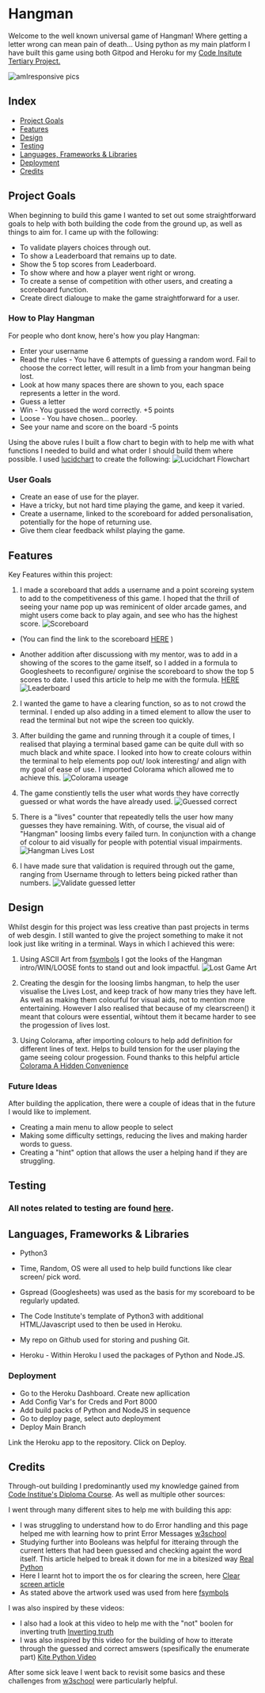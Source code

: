 # Hangman
Welcome to the well known universal game of Hangman! Where getting a letter wrong can mean pain of death...
Using python as my main platform I have built this game using both Gitpod and Heroku for my [Code Insitute Tertiary Project.](https://codeinstitute.net/full-stack-software-development-diploma/)

![amIresponsive pics](./documentation/design_pics/amIresponsive_preview_pic.png "Responsivness Pic")

## Index

* [Project Goals](#project-goals) 
* [Features](#features)
* [Design](#design)
* [Testing](#testing)
* [Languages, Frameworks & Libraries](#languages-frameworks--libraries)
* [Deployment](#deployment)
* [Credits](#credits)


## Project Goals
When beginning to build this game I wanted to set out some straightforward goals to help with both building the code from the ground up, as well as things to aim for. I came up with the following:

* To validate players choices through out.
* To show a Leaderboard that remains up to date.
* Show the 5 top scores from Leaderboard.
* To show where and how a player went right or wrong.
* To create a sense of competition with other users, and creating a scoreboard function.
* Create direct dialouge to make the game straightforward for a user.

### How to Play Hangman 
For people who dont know, here's how you play Hangman:
* Enter your username 
* Read the rules - You have 6 attempts of guessing a random word. Fail to choose the correct letter, will result in a limb from your hangman being lost. 
* Look at how many spaces there are shown to you, each space represents a letter in the word.
* Guess a letter
* Win - You gussed the word correctly. +5 points
* Loose - You have chosen... poorley.
* See your name and score on the board -5 points

Using the above rules I built a flow chart to begin with to help me with what functions I needed to build and what order I should build them where possible. I used [lucidchart](https://www.lucidchart.com/pages/) to create the following:
![Lucidchart Flowchart](./documentation/features/flowchart_hangman.png "Flowchart")

### User Goals
- Create an ease of use for the player.
- Have a tricky, but not hard time playing the game, and keep it varied.
- Create a username, linked to the scoreboard for added personalisation, potentially for the hope of returning use.
- Give them clear feedback whilst playing the game. 

## Features 
Key Features within this project:

1. I made a scoreboard that adds a username and a point scoreing system to add to the competitiveness of this game. I hoped that the thrill of seeing your name pop up was reminicent of older arcade games, and might users come back to play again, and see who has the highest score.
![Scoreboard](./documentation/scoreboard_pics/scoreboard_pics.png "Scoreboard")

* (You can find the link to the scoreboard [HERE](https://docs.google.com/spreadsheets/d/1JdvTA2fKHEM3F4te9Y1SV8tsfhz-ruJAHCrfvIhJldQ/edit?usp=sharing) )

* Another addition after discussiong with my mentor, was to add in a showing of the scores to the game itself, so I added in a formula to Googlesheets to reconfigure/ orginise the scoreboard to show the top 5 scores to date. I used this article to help me with the formula. [HERE](https://www.lido.app/tutorials/google-sheets-auto-sort#sort) 
![Leaderboard](./documentation/scoreboard_pics/leaderboard_pic.png "Leaderboard")

2. I wanted the game to have a clearing function, so as to not crowd the terminal. I ended up also adding in a timed element to allow the user to read the terminal but not wipe the screen too quickly. 

3. After building the game and running through it a couple of times, I realised that playing a terminal based game can be quite dull with so much black and white space. I looked into how to create colours within the terminal to help elements pop out/ look interesting/ and align with my goal of ease of use. I imported Colorama which allowed me to achieve this.
![Colorama useage](./documentation/features/colorama_useage.png "Colorama usage")

4. The game constiently tells the user what words they have correctly guessed or what words the have already used. 
![Guessed correct](./documentation/features/show_correct_guesses.png "Guessed correct")


5. There is a "lives" counter that repeatedly tells the user how many guesses they have remaining. With, of course, the visual aid of "Hangman" loosing limbs every failed turn. In conjunction with a change of colour to aid visually for people with potential visual impairments. 
![Hangman Lives Lost](./documentation/features/hangman_lives_lost.png "Lives Lost Hangman drawing")

6. I have made sure that validation is required through out the game, ranging from Username through to letters being picked rather than numbers.
![Validate guessed letter](./documentation/features/validate_guessed_letter.png "validate guessed letter")

## Design 
Whilst desgin for this project was less creative than past projects in terms of web desgin. I still wanted to give the project something to make it not look just like writing in a terminal. Ways in which I achieved this were:
1. Using ASCII Art from [fsymbols](https://fsymbols.com/text-art/) I got the looks of the Hangman intro/WIN/LOOSE fonts to stand out and look impactful. 
![Lost Game Art](./documentation/design_pics/art_for_lost_game.png "Lost Game Art")


2. Creating the desgin for the loosing limbs hangman, to help the user visualise the Lives Lost, and keep track of how many tries they have left. As well as making them colourful for visual aids, not to mention more entertaining. However I also realised that because of my clearscreen() it meant that colours were essential, wihtout them it became harder to see the progession of lives lost. 

3. Using Colorama, after importing colours to help add definition for different lines of text. Helps to build tension for the user playing the game seeing colour progession. Found thanks to this helpful article [Colorama A Hidden Convenience](https://medium.com/analytics-vidhya/colorama-a-hidden-convinience-6fb22dc00835)

### Future Ideas
After building the application, there were a couple of ideas that in the future I would like to implement. 
* Creating a main menu to allow people to select 
* Making some difficulty settings, reducing the lives and making harder words to guess.
* Creating a "hint" option that allows the user a helping hand if they are struggling. 

## Testing

  ### All notes related to testing are found [here](documentation/testing.md).

## Languages, Frameworks & Libraries
* Python3

* Time, Random, OS were all used to help build functions like clear screen/ pick word.

* Gspread (Googlesheets) was used as the basis for my scoreboard to be regularly updated. 

* The Code Institute's template of Python3 with additional HTML/Javascript used to then be used in Heroku. 

* My repo on Github used for storing and pushing Git.

* Heroku - Within Heroku I used the packages of Python and Node.JS.

### Deployment 

* Go to the Heroku Dashboard. Create new apllication
* Add Config Var's for Creds and Port 8000
* Add build packs of Python and NodeJS in sequence 
* Go to deploy page, select auto deployment
* Deploy Main Branch

Link the Heroku app to the repository.
Click on Deploy.

## Credits 
Through-out building I predominantly used my knowledge gained from [Code Institue's Diploma Course](https://codeinstitute.net/full-stack-software-development-diploma/). As well as multiple other sources:

 I went through many different sites to help me with building this app:
 * I was struggling to understand how to do Error handling and this page helped me with learning how to print Error Messages [w3school](https://www.w3schools.com/python/gloss_python_error_handling.asp)
 * Studying further into Booleans was helpful for itteraing through the current letters that had been guessed and checking againt the word itself. This article helped to break it down for me in a bitesized way [Real Python](https://realpython.com/python-in-operator/)
 * Here I learnt hot to import the os for clearing the screen, here [Clear screen article](https://www.codingninjas.com/codestudio/library/how-to-clear-a-screen-in-python)
 * As stated above the artwork used was used from here [fsymbols](https://fsymbols.com/text-art/)

 I was also inspired by these videos:

 * I also had a look at this video to help me with the "not" boolen for inverting truth [Inverting truth](https://www.youtube.com/watch?v=gbx04NJi5As)
 * I was also inspired by this video for the building of how to itterate through the guessed and correct amswers (spesifically the enumerate part) [Kite Python Video](https://www.youtube.com/watch?v=m4nEnsavl6w)

 After some sick leave I went back to revisit some basics and these challenges from [w3school](https://www.w3schools.com/python/exercise.asp?filename=exercise_ifelse1) were particularly helpful. 
 
